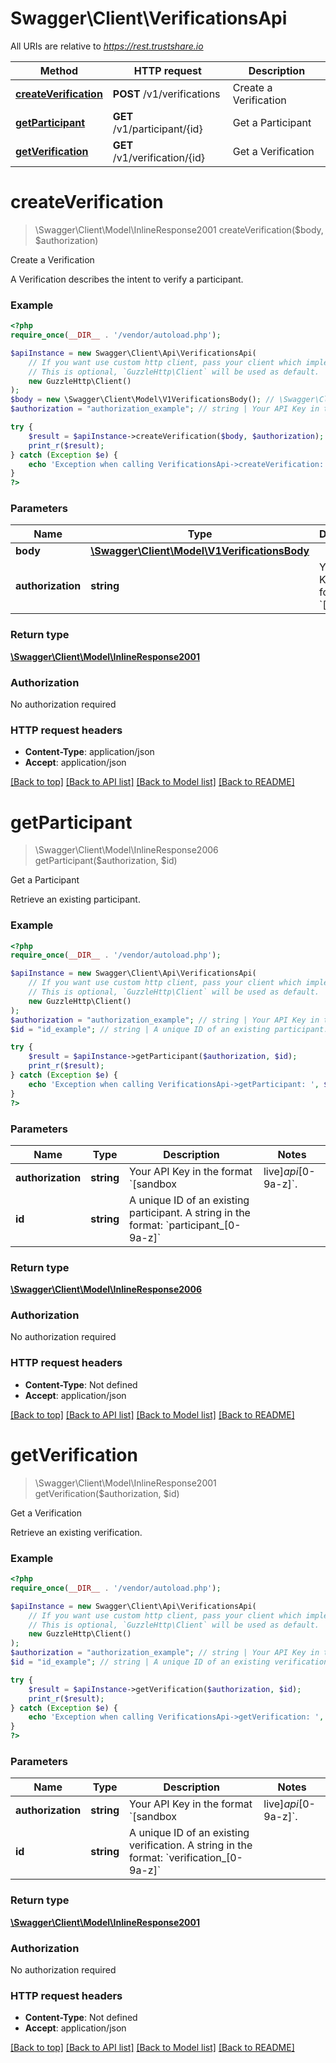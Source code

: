 # Swagger\Client\VerificationsApi

All URIs are relative to *https://rest.trustshare.io*

Method | HTTP request | Description
------------- | ------------- | -------------
[**createVerification**](VerificationsApi.md#createverification) | **POST** /v1/verifications | Create a Verification
[**getParticipant**](VerificationsApi.md#getparticipant) | **GET** /v1/participant/{id} | Get a Participant
[**getVerification**](VerificationsApi.md#getverification) | **GET** /v1/verification/{id} | Get a Verification

# **createVerification**
> \Swagger\Client\Model\InlineResponse2001 createVerification($body, $authorization)

Create a Verification

A Verification describes the intent to verify a participant.

### Example
```php
<?php
require_once(__DIR__ . '/vendor/autoload.php');

$apiInstance = new Swagger\Client\Api\VerificationsApi(
    // If you want use custom http client, pass your client which implements `GuzzleHttp\ClientInterface`.
    // This is optional, `GuzzleHttp\Client` will be used as default.
    new GuzzleHttp\Client()
);
$body = new \Swagger\Client\Model\V1VerificationsBody(); // \Swagger\Client\Model\V1VerificationsBody | 
$authorization = "authorization_example"; // string | Your API Key in the format `[sandbox|live]_api_[0-9a-z]`.

try {
    $result = $apiInstance->createVerification($body, $authorization);
    print_r($result);
} catch (Exception $e) {
    echo 'Exception when calling VerificationsApi->createVerification: ', $e->getMessage(), PHP_EOL;
}
?>
```

### Parameters

Name | Type | Description  | Notes
------------- | ------------- | ------------- | -------------
 **body** | [**\Swagger\Client\Model\V1VerificationsBody**](../Model/V1VerificationsBody.md)|  |
 **authorization** | **string**| Your API Key in the format &#x60;[sandbox|live]_api_[0-9a-z]&#x60;. |

### Return type

[**\Swagger\Client\Model\InlineResponse2001**](../Model/InlineResponse2001.md)

### Authorization

No authorization required

### HTTP request headers

 - **Content-Type**: application/json
 - **Accept**: application/json

[[Back to top]](#) [[Back to API list]](../../README.md#documentation-for-api-endpoints) [[Back to Model list]](../../README.md#documentation-for-models) [[Back to README]](../../README.md)

# **getParticipant**
> \Swagger\Client\Model\InlineResponse2006 getParticipant($authorization, $id)

Get a Participant

Retrieve an existing participant.

### Example
```php
<?php
require_once(__DIR__ . '/vendor/autoload.php');

$apiInstance = new Swagger\Client\Api\VerificationsApi(
    // If you want use custom http client, pass your client which implements `GuzzleHttp\ClientInterface`.
    // This is optional, `GuzzleHttp\Client` will be used as default.
    new GuzzleHttp\Client()
);
$authorization = "authorization_example"; // string | Your API Key in the format `[sandbox|live]_api_[0-9a-z]`.
$id = "id_example"; // string | A unique ID of an existing participant.  A string in the format: `participant_[0-9a-z]`

try {
    $result = $apiInstance->getParticipant($authorization, $id);
    print_r($result);
} catch (Exception $e) {
    echo 'Exception when calling VerificationsApi->getParticipant: ', $e->getMessage(), PHP_EOL;
}
?>
```

### Parameters

Name | Type | Description  | Notes
------------- | ------------- | ------------- | -------------
 **authorization** | **string**| Your API Key in the format &#x60;[sandbox|live]_api_[0-9a-z]&#x60;. |
 **id** | **string**| A unique ID of an existing participant.  A string in the format: &#x60;participant_[0-9a-z]&#x60; |

### Return type

[**\Swagger\Client\Model\InlineResponse2006**](../Model/InlineResponse2006.md)

### Authorization

No authorization required

### HTTP request headers

 - **Content-Type**: Not defined
 - **Accept**: application/json

[[Back to top]](#) [[Back to API list]](../../README.md#documentation-for-api-endpoints) [[Back to Model list]](../../README.md#documentation-for-models) [[Back to README]](../../README.md)

# **getVerification**
> \Swagger\Client\Model\InlineResponse2001 getVerification($authorization, $id)

Get a Verification

Retrieve an existing verification.

### Example
```php
<?php
require_once(__DIR__ . '/vendor/autoload.php');

$apiInstance = new Swagger\Client\Api\VerificationsApi(
    // If you want use custom http client, pass your client which implements `GuzzleHttp\ClientInterface`.
    // This is optional, `GuzzleHttp\Client` will be used as default.
    new GuzzleHttp\Client()
);
$authorization = "authorization_example"; // string | Your API Key in the format `[sandbox|live]_api_[0-9a-z]`.
$id = "id_example"; // string | A unique ID of an existing verification.  A string in the format: `verification_[0-9a-z]`

try {
    $result = $apiInstance->getVerification($authorization, $id);
    print_r($result);
} catch (Exception $e) {
    echo 'Exception when calling VerificationsApi->getVerification: ', $e->getMessage(), PHP_EOL;
}
?>
```

### Parameters

Name | Type | Description  | Notes
------------- | ------------- | ------------- | -------------
 **authorization** | **string**| Your API Key in the format &#x60;[sandbox|live]_api_[0-9a-z]&#x60;. |
 **id** | **string**| A unique ID of an existing verification.  A string in the format: &#x60;verification_[0-9a-z]&#x60; |

### Return type

[**\Swagger\Client\Model\InlineResponse2001**](../Model/InlineResponse2001.md)

### Authorization

No authorization required

### HTTP request headers

 - **Content-Type**: Not defined
 - **Accept**: application/json

[[Back to top]](#) [[Back to API list]](../../README.md#documentation-for-api-endpoints) [[Back to Model list]](../../README.md#documentation-for-models) [[Back to README]](../../README.md)

